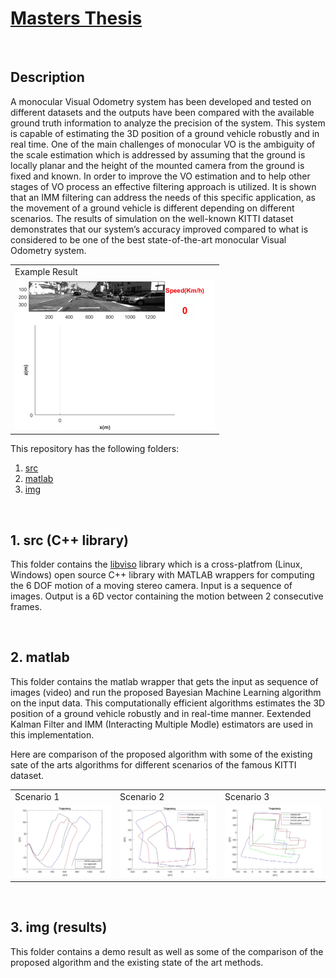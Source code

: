 # [Masters Thesis](https://macsphere.mcmaster.ca/bitstream/11375/23085/2/Alizadeh_Sara_2017September_M.A.Sc.pdf)

<br />

## Description

A monocular Visual Odometry system has been developed and tested on different
datasets and the outputs have been compared with the available ground truth information to analyze the precision of the system. This system is capable of estimating
the 3D position of a ground vehicle robustly and in real time.
One of the main challenges of monocular VO is the ambiguity of the scale estimation which is addressed by assuming that the ground is locally planar and the height
of the mounted camera from the ground is fixed and known.
In order to improve the VO estimation and to help other stages of VO process an
effective filtering approach is utilized. It is shown that an IMM filtering can address
the needs of this specific application, as the movement of a ground vehicle is different
depending on different scenarios.
The results of simulation on the well-known KITTI dataset demonstrates that
our system’s accuracy improved compared to what is considered to be one of the best
state-of-the-art monocular Visual Odometry system.




<table>
  <tr>
    <td>Example Result</td>

  </tr>
  <tr>
    <td><img src="img/output.gif"></td>
  </tr>
 </table>



This repository has the following folders:

1.  [src](#src)
2.  [matlab](#matlab)
3.  [img](#img)



<br />

## 1. src (C++ library) <a id='src'></a>

This folder contains the [libviso](http://www.cvlibs.net/software/libviso/) library which is a cross-platfrom (Linux, Windows) open source C++
library with MATLAB wrappers for computing the 6 DOF motion of a moving stereo
camera. Input is a sequence of images. Output is a 6D vector
containing the motion between 2 consecutive frames.


<br />

## 2. matlab <a id='matlab'></a>


This folder contains the matlab wrapper that gets the input as sequence of images (video) and run the proposed Bayesian Machine Learning algorithm on the input data. This computationally efficient algorithms estimates the 3D position of a ground vehicle robustly and in real-time manner. Eextended Kalman Filter and IMM (Interacting Multiple Modle) estimators are used in this implementation.

Here are comparison of the proposed algorithm with some of the existing sate of the arts algorithms for different scenarios of the famous KITTI dataset.

<table>
  <tr>
    <td>Scenario 1</td>
    <td>Scenario 2</td>
    <td>Scenario 3</td>

  </tr>
  <tr>
    <td><img src="img/Direction3.jpg"></td>
    <td><img src="img/Direction2.jpg"></td>
    <td><img src="img/Direction1.jpg"></td>
  </tr>
 </table>


<br />


## 3. img (results) <a id='img'></a>

This folder contains a demo result as well as some of the comparison of the proposed algorithm and the existing state of the art methods.
